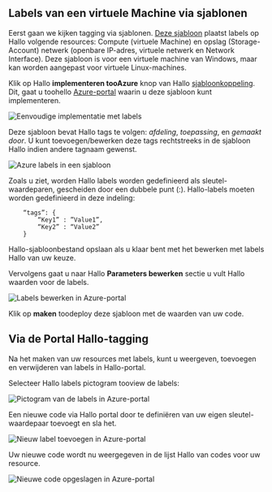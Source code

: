


## <a name="tagging-a-virtual-machine-through-templates"></a>Labels van een virtuele Machine via sjablonen
Eerst gaan we kijken tagging via sjablonen. [Deze sjabloon](https://github.com/Azure/azure-quickstart-templates/tree/master/101-vm-tags) plaatst labels op Hallo volgende resources: Compute (virtuele Machine) en opslag (Storage-Account) netwerk (openbare IP-adres, virtuele netwerk en Network Interface). Deze sjabloon is voor een virtuele machine van Windows, maar kan worden aangepast voor virtuele Linux-machines.

Klik op Hallo **implementeren tooAzure** knop van Hallo [sjabloonkoppeling](https://github.com/Azure/azure-quickstart-templates/tree/master/101-vm-tags). Dit, gaat u toohello [Azure-portal](https://portal.azure.com/) waarin u deze sjabloon kunt implementeren.

![Eenvoudige implementatie met labels](./media/virtual-machines-common-tag/deploy-to-azure-tags.png)

Deze sjabloon bevat Hallo tags te volgen: *afdeling*, *toepassing*, en *gemaakt door*. U kunt toevoegen/bewerken deze tags rechtstreeks in de sjabloon Hallo indien andere tagnaam gewenst.

![Azure labels in een sjabloon](./media/virtual-machines-common-tag/azure-tags-in-a-template.png)

Zoals u ziet, worden Hallo labels worden gedefinieerd als sleutel-waardeparen, gescheiden door een dubbele punt (:). Hallo-labels moeten worden gedefinieerd in deze indeling:

        “tags”: {
            “Key1” : ”Value1”,
            “Key2” : “Value2”
        }

Hallo-sjabloonbestand opslaan als u klaar bent met het bewerken met labels Hallo van uw keuze.

Vervolgens gaat u naar Hallo **Parameters bewerken** sectie u vult Hallo waarden voor de labels.

![Labels bewerken in Azure-portal](./media/virtual-machines-common-tag/edit-tags-in-azure-portal.png)

Klik op **maken** toodeploy deze sjabloon met de waarden van uw code.

## <a name="tagging-through-hello-portal"></a>Via de Portal Hallo-tagging
Na het maken van uw resources met labels, kunt u weergeven, toevoegen en verwijderen van labels in Hallo-portal.

Selecteer Hallo labels pictogram tooview de labels:

![Pictogram van de labels in Azure-portal](./media/virtual-machines-common-tag/azure-portal-tags-icon.png)

Een nieuwe code via Hallo portal door te definiëren van uw eigen sleutel-waardepaar toevoegt en sla het.

![Nieuw label toevoegen in Azure-portal](./media/virtual-machines-common-tag/azure-portal-add-new-tag.png)

Uw nieuwe code wordt nu weergegeven in de lijst Hallo van codes voor uw resource.

![Nieuwe code opgeslagen in Azure-portal](./media/virtual-machines-common-tag/azure-portal-saved-new-tag.png)


